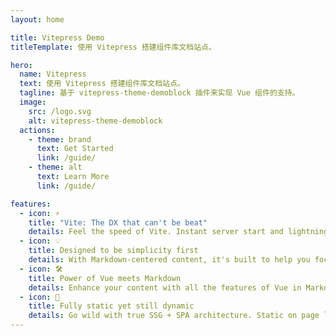 ```yaml
---
layout: home

title: Vitepress Demo
titleTemplate: 使用 Vitepress 搭建组件库文档站点。

hero:
  name: Vitepress
  text: 使用 Vitepress 搭建组件库文档站点。
  tagline: 基于 vitepress-theme-demoblock 插件来实现 Vue 组件的支持。
  image:
    src: /logo.svg
    alt: vitepress-theme-demoblock  
  actions:
    - theme: brand
      text: Get Started
      link: /guide/
    - theme: alt
      text: Learn More
      link: /guide/

features:
  - icon: ⚡️
    title: "Vite: The DX that can't be beat"
    details: Feel the speed of Vite. Instant server start and lightning fast HMR that stays fast regardless of the app size.
  - icon: 💡
    title: Designed to be simplicity first
    details: With Markdown-centered content, it's built to help you focus on writing and deployed with minimum configuration.
  - icon: 🛠️
    title: Power of Vue meets Markdown
    details: Enhance your content with all the features of Vue in Markdown, while being able to customize your site with Vue.
  - icon: 🔑
    title: Fully static yet still dynamic
    details: Go wild with true SSG + SPA architecture. Static on page load, but engage users with 100% interactivity from there.
---
```

